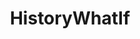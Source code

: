 ---
title: HistoryWhatIf
crosslinks:
- AskHistorians
- HistoricalWhatIf
- TimeTravelWhatIf
- youtubefactsbot
- imaginarymaps
- xkcd
- FutureWhatIf
- standupshots
- youtubot
- AskEngineers
- HistoryAnecdotes
- AskReddit
- collapse
- MassdropBot
- todayilearned
- CGPGrey
- AlternateHistory
- MagicalWhatIf
- whowouldwin
- ShitWehraboosSay
---